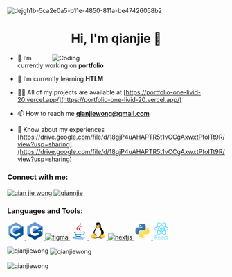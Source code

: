 ![dejgh1b-5ca2e0a5-b11e-4850-811a-be47426058b2](https://github.com/qianjiewong/qianjiewong/assets/107874673/bf931143-8162-47b0-828b-2ae7d06b3c2f)
<h1 align="center">Hi, I'm qianjie 👋</h1>
<img align="right" alt="Coding" width="400" src="https://64.media.tumblr.com/tumblr_me88wmkDVh1rrsa2po1_500.gif">

- 🔭 I’m currently working on **portfolio**

- 🌱 I’m currently learning **HTLM**

- 👨‍💻 All of my projects are available at [https://portfolio-one-livid-20.vercel.app/](https://portfolio-one-livid-20.vercel.app/)

- 📫 How to reach me **qianjiewong@gmail.com**

- 📄 Know about my experiences [https://drive.google.com/file/d/18gjP4uAHAPTR5t1vCCgAxwxtPfoITt9R/view?usp=sharing](https://drive.google.com/file/d/18gjP4uAHAPTR5t1vCCgAxwxtPfoITt9R/view?usp=sharing)

<h3 align="left">Connect with me:</h3>
<p align="left">
<a href="https://linkedin.com/in/qian jie wong" target="blank"><img align="center" src="https://raw.githubusercontent.com/rahuldkjain/github-profile-readme-generator/master/src/images/icons/Social/linked-in-alt.svg" alt="qian jie wong" height="30" width="40" /></a>
<a href="https://instagram.com/qiannjie" target="blank"><img align="center" src="https://raw.githubusercontent.com/rahuldkjain/github-profile-readme-generator/master/src/images/icons/Social/instagram.svg" alt="qiannjie" height="30" width="40" /></a>
</p>

<h3 align="left">Languages and Tools:</h3>
<p align="left"> <a href="https://www.cprogramming.com/" target="_blank" rel="noreferrer"> <img src="https://raw.githubusercontent.com/devicons/devicon/master/icons/c/c-original.svg" alt="c" width="40" height="40"/> </a> <a href="https://www.w3schools.com/cpp/" target="_blank" rel="noreferrer"> <img src="https://raw.githubusercontent.com/devicons/devicon/master/icons/cplusplus/cplusplus-original.svg" alt="cplusplus" width="40" height="40"/> </a> <a href="https://www.figma.com/" target="_blank" rel="noreferrer"> <img src="https://www.vectorlogo.zone/logos/figma/figma-icon.svg" alt="figma" width="40" height="40"/> </a> <a href="https://www.java.com" target="_blank" rel="noreferrer"> <img src="https://raw.githubusercontent.com/devicons/devicon/master/icons/java/java-original.svg" alt="java" width="40" height="40"/> </a> <a href="https://www.linux.org/" target="_blank" rel="noreferrer"> <img src="https://raw.githubusercontent.com/devicons/devicon/master/icons/linux/linux-original.svg" alt="linux" width="40" height="40"/> </a> <a href="https://nextjs.org/" target="_blank" rel="noreferrer"> <img src="https://cdn.worldvectorlogo.com/logos/nextjs-2.svg" alt="nextjs" width="40" height="40"/> </a> <a href="https://www.python.org" target="_blank" rel="noreferrer"> <img src="https://raw.githubusercontent.com/devicons/devicon/master/icons/python/python-original.svg" alt="python" width="40" height="40"/> </a> <a href="https://reactjs.org/" target="_blank" rel="noreferrer"> <img src="https://raw.githubusercontent.com/devicons/devicon/master/icons/react/react-original-wordmark.svg" alt="react" width="40" height="40"/> </a> </p>

<p><img align="left" src="https://github-readme-stats.vercel.app/api/top-langs?username=qianjiewong&show_icons=true&locale=en&layout=compact" alt="qianjiewong" /></p>

<p>&nbsp;<img align="center" src="https://github-readme-stats.vercel.app/api?username=qianjiewong&show_icons=true&locale=en" alt="qianjiewong" /></p>

<p><img align="center" src="https://github-readme-streak-stats.herokuapp.com/?user=qianjiewong&" alt="qianjiewong" /></p>
